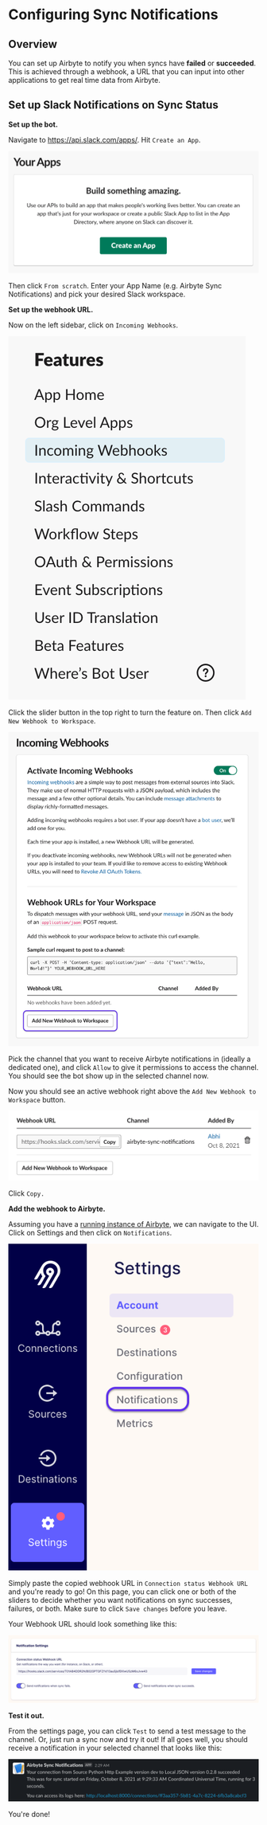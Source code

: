 # Configuring Sync Notifications

## Overview

You can set up Airbyte to notify you when syncs have **failed** or **succeeded**. This is achieved through a webhook, a URL that you can input into other applications to get real time data from Airbyte.

## Set up Slack Notifications on Sync Status

**Set up the bot.**

Navigate to https://api.slack.com/apps/. Hit `Create an App`. 

![](../.gitbook/assets/notifications_create_slack_app.png)   

Then click `From scratch`. Enter your App Name (e.g. Airbyte Sync Notifications) and pick your desired Slack workspace. 

**Set up the webhook URL.**

Now on the left sidebar, click on `Incoming Webhooks`. 

![](../.gitbook/assets/notifications_incoming_webhooks.png)

Click the slider button in the top right to turn the feature on. Then click `Add New Webhook to Workspace`.

![](../.gitbook/assets/notifications_add_new_webhook.png)

Pick the channel that you want to receive Airbyte notifications in (ideally a dedicated one), and click `Allow` to give it permissions to access the channel. You should see the bot show up in the selected channel now.

Now you should see an active webhook right above the `Add New Webhook to Workspace` button.

![](../.gitbook/assets/notifications_webhook_url.png) 

Click `Copy.`

**Add the webhook to Airbyte.**

Assuming you have a [running instance of Airbyte](../deploying-airbyte/README.md), we can navigate to the UI. Click on Settings and then click on `Notifications`.

![](../.gitbook/assets/notifications_airbyte_settings.png)

Simply paste the copied webhook URL in `Connection status Webhook URL` and you're ready to go! On this page, you can click one or both of the sliders to decide whether you want notifications on sync successes, failures, or both. Make sure to click `Save changes` before you leave.

Your Webhook URL should look something like this:

![](../.gitbook/assets/notifications_airbyte_notification_settings.png)

**Test it out.**

From the settings page, you can click `Test` to send a test message to the channel. Or, just run a sync now and try it out! If all goes well, you should receive a notification in your selected channel that looks like this:

![](../.gitbook/assets/notifications_slack_message.png)

You're done!